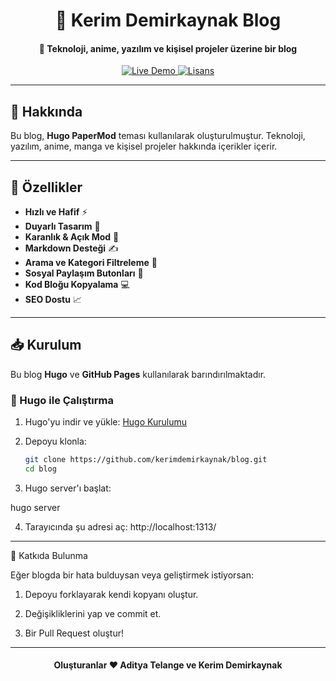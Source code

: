 <h1 align="center">📖 Kerim Demirkaynak Blog</h1>
<h4 align="center">🚀 Teknoloji, anime, yazılım ve kişisel projeler üzerine bir blog</h4>

<p align="center">
  <a href="https://kerimdemirkaynak.github.io/blog/" rel="nofollow">
    <img src="https://img.shields.io/badge/Canlı%20Demo-Blog-blue?style=for-the-badge" alt="Live Demo">
  </a>
    <a href="https://opensource.org/license/mit/" rel="nofollow">
  <img src="https://img.shields.io/badge/LİSANS-MIT-blue.svg?color=97CA01&logoColor=blue&style=for-the-badge" alt="Lisans">
  </a>
</p>

---

## 🌟 Hakkında  

Bu blog, **Hugo PaperMod** teması kullanılarak oluşturulmuştur. Teknoloji, yazılım, anime, manga ve kişisel projeler hakkında içerikler içerir.  

---

## 🚀 Özellikler  

- **Hızlı ve Hafif** ⚡  
- **Duyarlı Tasarım** 📱  
- **Karanlık & Açık Mod** 🌙  
- **Markdown Desteği** ✍️  
- **Arama ve Kategori Filtreleme** 🔎  
- **Sosyal Paylaşım Butonları** 📢  
- **Kod Bloğu Kopyalama** 💻  
- **SEO Dostu** 📈  

---

## 📥 Kurulum  

Bu blog **Hugo** ve **GitHub Pages** kullanılarak barındırılmaktadır.  

### 🚀 Hugo ile Çalıştırma  

1. Hugo'yu indir ve yükle: [Hugo Kurulumu](https://gohugo.io/getting-started/installing/)  
2. Depoyu klonla:  

   ```sh
   git clone https://github.com/kerimdemirkaynak/blog.git
   cd blog

3. Hugo server'ı başlat:

hugo server


4. Tarayıcında şu adresi aç: http://localhost:1313/




---

📢 Katkıda Bulunma

Eğer blogda bir hata bulduysan veya geliştirmek istiyorsan:

1. Depoyu forklayarak kendi kopyanı oluştur.


2. Değişikliklerini yap ve commit et.


3. Bir Pull Request oluştur!




---

<h4 align="center">Oluşturanlar ❤️ Aditya Telange ve Kerim Demirkaynak</h4>
